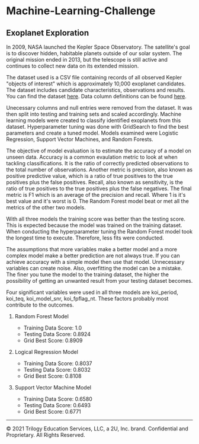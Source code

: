 # Machine-Learning-Challenge
## Exoplanet Exploration

In 2009, NASA launched the Kepler Space Observatory.  The satellite's goal is to discover hidden, habitable planets outside of our solar system.  The original mission ended in 2013, but the telescope is still active and continues to collect new data on its extended mission.

The dataset used is a CSV file containing records of all observed Kepler "objects of interest" which is approximately 10,000 exoplanet candidates.  The dataset includes candidate characteristics, observations and results.  You can find the dataset [here](https://www.kaggle.com/nasa/kepler-exoplanet-search-results).  Data column definitions can be found [here](https://exoplanetarchive.ipac.caltech.edu/docs/API_kepcandidate_columns.html).

Unecessary columns and null entries were removed from the dataset.  It was then split into testing and training sets and scaled accordingly.  Machine learning models were created to classify identified exoplanets from this dataset. Hyperparameter tuning was done with GridSearch to find the best parameters and create a tuned model.  Models examined were Logistic Regression, Support Vector Machines, and Random Forests.  

The objective of model evaluation is to estimate the accuracy of a model on unseen data.  Accuracy is a common evaulation metric to look at when tackling classifications.  It is the ratio of correctly predicted observations to the total number of observations.  Another metric is precision, also known as positive predictive value, which is a ratio of true positives to the true positives plus the false positives.  Recall, also known as sensitivity, is the ratio of true positives to the true positives plus the false negatives.  The final metric is F1 which is an average of the precision and recall.  Where 1 is it's best value and it's worst is 0.  The Random Forest model beat or met all the metrics of the other two models.

With all three models the training score was better than the testing score.  This is expected because the model was trained on the training dataset.  When conducting the hyperparameter tuning the Random Forest model took the longest time to execute.  Therefore, less fits were conducted.

The assumptions that more variables make a better model and a more complex model make a better prediction are not always true.  If you can achieve accuracy with a simple model then use that model.  Unnecessary variables can create noise.  Also, overfitting the model can be a mistake.  The finer you tune the model to the training dataset, the higher the possibility of getting an unwanted result from your testing dataset becomes.

Four significant variables were used in all three models are koi_period, koi_teq, koi_model_snr, koi_fpflag_nt.  These factors probably most contribute to the outcomes.  

1. Random Forest Model
    * Training Data Score: 1.0
    * Testing Data Score: 0.8924
    * Grid Best Score: 0.8909

2. Logical Regression Model
    * Training Data Score: 0.8037
    * Testing Data Score: 0.8032
    * Grid Best Score: 0.8108

3. Support Vector Machine Model
    * Training Data Score: 0.6580
    * Testing Data Score: 0.6493
    * Grid Best Score: 0.6771

---
© 2021 Trilogy Education Services, LLC, a 2U, Inc. brand. Confidential and Proprietary. All Rights Reserved.